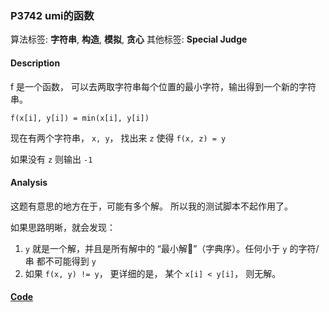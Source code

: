 ### P3742 umi的函数

算法标签: **字符串**, **构造**, **模拟**, **贪心**
其他标签: **Special Judge**


#### Description

f 是一个函数， 可以去两取字符串每个位置的最小字符，输出得到一个新的字符串。

`f(x[i], y[i]) = min(x[i], y[i])`

现在有两个字符串， `x, y`， 找出来 `z` 使得 `f(x, z) = y`

如果没有 `z` 则输出 `-1`

#### Analysis

这题有意思的地方在于，可能有多个解。 所以我的测试脚本不起作用了。

如果思路明晰，就会发现：

1. `y` 就是一个解，并且是所有解中的 “最小解”（字典序）。任何小于 `y` 的字符/串 都不可能得到 `y`
2. 如果 `f(x, y) != y`， 更详细的是， 某个 `x[i] < y[i]`， 则无解。


#### [Code](../cpp/p3742.cpp)
